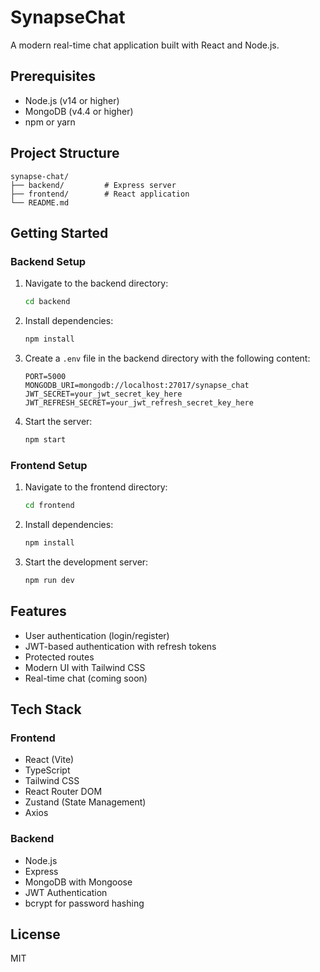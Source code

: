 # SynapseChat

A modern real-time chat application built with React and Node.js.

## Prerequisites

- Node.js (v14 or higher)
- MongoDB (v4.4 or higher)
- npm or yarn

## Project Structure

```
synapse-chat/
├── backend/         # Express server
├── frontend/        # React application
└── README.md
```

## Getting Started

### Backend Setup

1. Navigate to the backend directory:
   ```bash
   cd backend
   ```

2. Install dependencies:
   ```bash
   npm install
   ```

3. Create a `.env` file in the backend directory with the following content:
   ```
   PORT=5000
   MONGODB_URI=mongodb://localhost:27017/synapse_chat
   JWT_SECRET=your_jwt_secret_key_here
   JWT_REFRESH_SECRET=your_jwt_refresh_secret_key_here
   ```

4. Start the server:
   ```bash
   npm start
   ```

### Frontend Setup

1. Navigate to the frontend directory:
   ```bash
   cd frontend
   ```

2. Install dependencies:
   ```bash
   npm install
   ```

3. Start the development server:
   ```bash
   npm run dev
   ```

## Features

- User authentication (login/register)
- JWT-based authentication with refresh tokens
- Protected routes
- Modern UI with Tailwind CSS
- Real-time chat (coming soon)

## Tech Stack

### Frontend
- React (Vite)
- TypeScript
- Tailwind CSS
- React Router DOM
- Zustand (State Management)
- Axios

### Backend
- Node.js
- Express
- MongoDB with Mongoose
- JWT Authentication
- bcrypt for password hashing

## License

MIT 